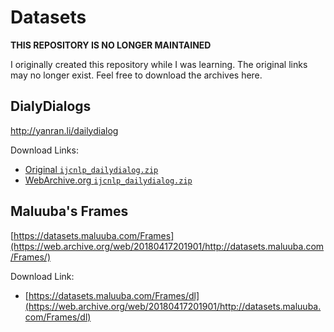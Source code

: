 # Datasets

**THIS REPOSITORY IS NO LONGER MAINTAINED**

I originally created this repository while I was learning. The original links may no longer exist. Feel free to download the archives here.

## DialyDialogs

http://yanran.li/dailydialog

Download Links:

- [Original `ijcnlp_dailydialog.zip`](http://yanran.li/files/ijcnlp_dailydialog.zip)
- [WebArchive.org `ijcnlp_dailydialog.zip`](https://web.archive.org/web/20210805035316/http://yanran.li/files/ijcnlp_dailydialog.zip)

## Maluuba's Frames

[https://datasets.maluuba.com/Frames](https://web.archive.org/web/20180417201901/http://datasets.maluuba.com/Frames/)

Download Link: 

- [https://datasets.maluuba.com/Frames/dl](https://web.archive.org/web/20180417201901/http://datasets.maluuba.com/Frames/dl)
